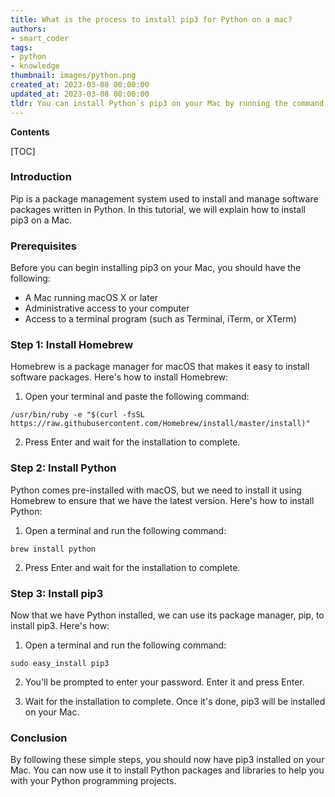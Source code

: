```yaml
---
title: What is the process to install pip3 for Python on a mac?
authors:
- smart_coder
tags:
- python
- knowledge
thumbnail: images/python.png
created_at: 2023-03-08 00:00:00
updated_at: 2023-03-08 00:00:00
tldr: You can install Python`s pip3 on your Mac by running the command `sudo easy\_install pip3` in Terminal.
---
```


**Contents**

[TOC]

### Introduction
Pip is a package management system used to install and manage software packages written in Python. In this tutorial, we will explain how to install pip3 on a Mac.

### Prerequisites
Before you can begin installing pip3 on your Mac, you should have the following:

- A Mac running macOS X or later
- Administrative access to your computer
- Access to a terminal program (such as Terminal, iTerm, or XTerm)

### Step 1: Install Homebrew

Homebrew is a package manager for macOS that makes it easy to install software packages. Here's how to install Homebrew:

1. Open your terminal and paste the following command:

```
/usr/bin/ruby -e "$(curl -fsSL https://raw.githubusercontent.com/Homebrew/install/master/install)"
```

2. Press Enter and wait for the installation to complete.

### Step 2: Install Python

Python comes pre-installed with macOS, but we need to install it using Homebrew to ensure that we have the latest version. Here's how to install Python:

1. Open a terminal and run the following command:

```
brew install python
```

2. Press Enter and wait for the installation to complete.

### Step 3: Install pip3

Now that we have Python installed, we can use its package manager, pip, to install pip3. Here's how:

1. Open a terminal and run the following command:

```
sudo easy_install pip3
```

2. You'll be prompted to enter your password. Enter it and press Enter.

3. Wait for the installation to complete. Once it's done, pip3 will be installed on your Mac.

### Conclusion
By following these simple steps, you should now have pip3 installed on your Mac. You can now use it to install Python packages and libraries to help you with your Python programming projects.
